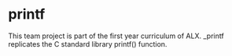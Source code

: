 # printf
This team project is part of the first year curriculum of ALX. _printf replicates the C standard library printf() function. 
